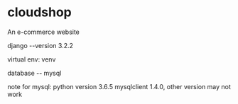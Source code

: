 # cloudshop

An e-commerce website

django --version 3.2.2

virtual env: venv

database -- mysql

note for mysql: python version 3.6.5 mysqlclient 1.4.0, other version may not work
